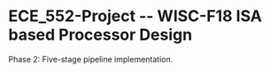 # ECE_552-Project -- WISC-F18 ISA based Processor Design
Phase 2: Five-stage pipeline implementation.
